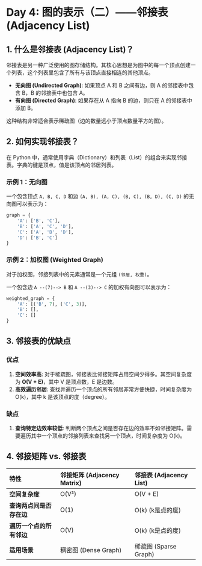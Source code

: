 # Day 4: 图的表示（二）——邻接表 (Adjacency List)

## 1. 什么是邻接表 (Adjacency List)？

邻接表是另一种广泛使用的图存储结构。其核心思想是为图中的每一个顶点创建一个列表，这个列表里包含了所有与该顶点直接相连的其他顶点。

- **无向图 (Undirected Graph)**: 如果顶点 A 和 B 之间有边，则 A 的邻接表中包含 B，B 的邻接表中也包含 A。
- **有向图 (Directed Graph)**: 如果存在从 A 指向 B 的边，则只在 A 的邻接表中添加 B。

这种结构非常适合表示稀疏图（边的数量远小于顶点数量平方的图）。

## 2. 如何实现邻接表？

在 Python 中，通常使用字典（Dictionary）和列表（List）的组合来实现邻接表。字典的键是顶点，值是该顶点的邻居列表。

### 示例 1：无向图

一个包含顶点 `A, B, C, D` 和边 `(A, B), (A, C), (B, C), (B, D), (C, D)` 的无向图可以表示为：

```python
graph = {
    'A': ['B', 'C'],
    'B': ['A', 'C', 'D'],
    'C': ['A', 'B', 'D'],
    'D': ['B', 'C']
}
```

### 示例 2：加权图 (Weighted Graph)

对于加权图，邻接列表中的元素通常是一个元组 `(邻居, 权重)`。

一个包含边 `A --(7)--> B` 和 `A --(3)--> C` 的加权有向图可以表示为：

```python
weighted_graph = {
    'A': [('B', 7), ('C', 3)],
    'B': [],
    'C': []
}
```

## 3. 邻接表的优缺点

### 优点

1.  **空间效率高**: 对于稀疏图，邻接表比邻接矩阵占用空间少得多。其空间复杂度为 **O(V + E)**，其中 V 是顶点数，E 是边数。
2.  **高效遍历邻居**: 查找并遍历一个顶点的所有邻居非常方便快捷，时间复杂度为 O(k)，其中 k 是该顶点的度（degree）。

### 缺点

1.  **查询特定边效率较低**: 判断两个顶点之间是否存在边的效率不如邻接矩阵。需要遍历其中一个顶点的邻接列表来查找另一个顶点，时间复杂度为 O(k)。

## 4. 邻接矩阵 vs. 邻接表

| 特性 | 邻接矩阵 (Adjacency Matrix) | 邻接表 (Adjacency List) |
| :--- | :--- | :--- |
| **空间复杂度** | O(V²) | O(V + E) |
| **查询两点间是否存在边** | O(1) | O(k) (k是点的度) |
| **遍历一个点的所有邻边** | O(V) | O(k) (k是点的度) |
| **适用场景** | 稠密图 (Dense Graph) | 稀疏图 (Sparse Graph) |
